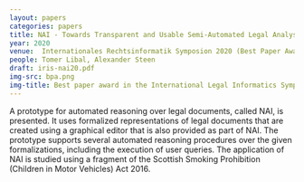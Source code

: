 ```yaml
---
layout: papers
categories: papers
title: NAI - Towards Transparent and Usable Semi-Automated Legal Analysis
year: 2020
venue:  Internationales Rechtsinformatik Symposion 2020 (Best Paper Award)
people: Tomer Libal, Alexander Steen
draft: iris-nai20.pdf
img-src: bpa.png
img-title: Best paper award in the International Legal Informatics Symposium (IRIS) 2020
---
```

A prototype for automated reasoning over legal documents, called NAI, is
presented. It uses formalized representations of legal documents that
are created using a graphical editor that is also provided as part of
NAI. The prototype supports several automated reasoning procedures over
the given formalizations, including the execution of user queries. The
application of NAI is studied using a fragment of the Scottish Smoking
Prohibition (Children in Motor Vehicles) Act 2016.
